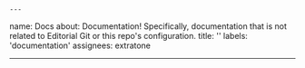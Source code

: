     ---
name: Docs
about: Documentation! Specifically, documentation that is not related to Editorial Git or this repo's configuration.
title: ''
labels: 'documentation'
assignees: extratone

---